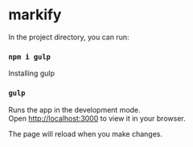 # markify

In the project directory, you can run:

### `npm i gulp`

Installing gulp

### `gulp`

Runs the app in the development mode.\
Open [http://localhost:3000](http://localhost:3000) to view it in your browser.

The page will reload when you make changes.
